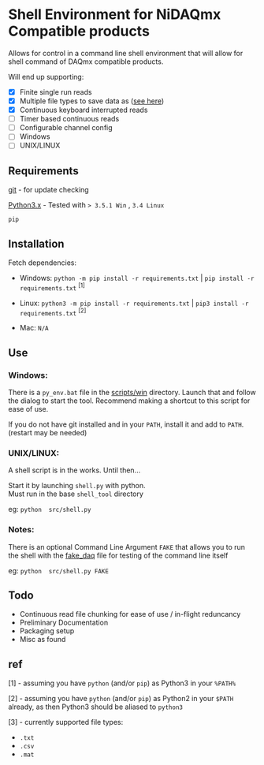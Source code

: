 # Shell Environment for NiDAQmx Compatible products

Allows for control in a command line
shell environment that will allow for shell
command of DAQmx compatible products. 

Will end up supporting:
 - [x] Finite single run reads
 - [x] Multiple file types to save data as ([see here](#ref))
 - [x] Continuous keyboard interrupted reads
 - [ ] Timer based continuous reads
 - [ ] Configurable channel config
 - [ ] Windows
 - [ ] UNIX/LINUX
 
## Requirements

[git][git] - for update checking

[Python3.x][py] - Tested with `> 3.5.1 Win` , `3.4 Linux`

`pip`

## Installation

[//]: # "Setup virtualenv stuff here if needed" 

Fetch dependencies: 

- Windows: `python -m pip install -r requirements.txt` | `pip install -r requirements.txt` <sup>[1]</sup>

- Linux: `python3 -m pip install -r requirements.txt` | `pip3 install -r requirements.txt` <sup>[2]</sup>

- Mac: `N/A`

[//]: # "setup.py stuff here" 

[//]: # "starting with either bat or sh scripts" 

## Use 

### Windows:
There is a `py_env.bat` file in the [scripts/win](scripts/win) directory.
Launch that and follow the dialog to start the tool. 
Recommend making a shortcut to this script for ease of use.

If you do not have git installed and in your `PATH`,
install it and add to `PATH`. (restart may be needed)

### UNIX/LINUX:
A shell script is in the works. Until then...

Start it by launching `shell.py` with python.  
Must run in the base `shell_tool` directory

eg: `python  src/shell.py` 

### Notes:
There is an optional Command Line Argument `FAKE` 
that allows you to run the shell with the 
[fake_daq](src/utils/fake_daq.py) file for testing of the command line itself

eg: `python  src/shell.py FAKE` 

## Todo 
- Continuous read file chunking for ease of use / in-flight reduncancy
- Preliminary Documentation
- Packaging setup 
- Misc as found

## ref
[1] - assuming you have `python` (and/or `pip`) as Python3 in your `%PATH%`

[2] - assuming you have `python` (and/or `pip`) as Python2 in your `$PATH` already,
as then Python3 should be aliased to `python3`

[3] - currently supported file types:
- `.txt`
- `.csv`
- `.mat`

[//]: # "links"
[py]: https://www.python.org/downloads/ "Python downloads page" 
[git]: https://git-scm.com/downloads "git downloads page"
